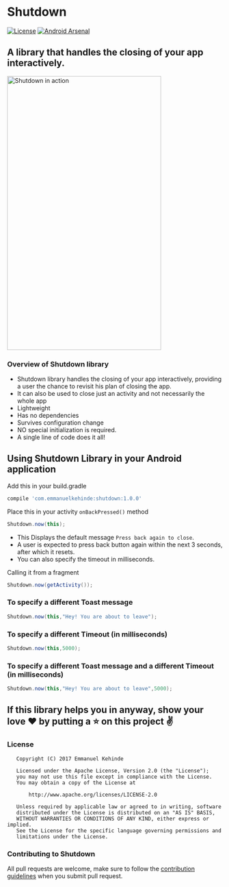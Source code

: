 # Shutdown

[![License](https://img.shields.io/badge/License-Apache%202.0-blue.svg)](https://opensource.org/licenses/Apache-2.0)
[![Android Arsenal](https://img.shields.io/badge/Android%20Arsenal-Shutdown-green.svg?style=flat)](https://android-arsenal.com/details/1/6499)

## A library that handles the closing of your app interactively.
<img src=https://raw.githubusercontent.com/emmanuelkehinde/shutdown/master/screenshots/shutdown.gif alt="Shutdown in action" width=360 height=640 />

### Overview of Shutdown library
* Shutdown library handles the closing of your app interactively, 
providing a user the chance to revisit his plan of closing the app.
* It can also be used to close just an activity and not necessarily the whole app
* Lightweight
* Has no dependencies
* Survives configuration change
* NO special initialization is required.
* A single line of code does it all!


## Using Shutdown Library in your Android application

Add this in your build.gradle
```groovy
compile 'com.emmanuelkehinde:shutdown:1.0.0'
```

Place this in your activity `onBackPressed()` method
```java
Shutdown.now(this); 
```
* This Displays the default message `Press back again to close`.
* A user is expected to press back button again within the next 3 seconds, after which it resets.
* You can also specify the timeout in milliseconds.

Calling it from a fragment
```java
Shutdown.now(getActivity());
```

### To specify a different Toast message
```java
Shutdown.now(this,"Hey! You are about to leave");
```

### To specify a different Timeout (in milliseconds)
```java
Shutdown.now(this,5000);
```

### To specify a different Toast message and a different Timeout (in milliseconds)
```java
Shutdown.now(this,"Hey! You are about to leave",5000);
```

## If this library helps you in anyway, show your love :heart: by putting a :star: on this project :v:


### License
```
   Copyright (C) 2017 Emmanuel Kehinde

   Licensed under the Apache License, Version 2.0 (the "License");
   you may not use this file except in compliance with the License.
   You may obtain a copy of the License at

       http://www.apache.org/licenses/LICENSE-2.0

   Unless required by applicable law or agreed to in writing, software
   distributed under the License is distributed on an "AS IS" BASIS,
   WITHOUT WARRANTIES OR CONDITIONS OF ANY KIND, either express or implied.
   See the License for the specific language governing permissions and
   limitations under the License.
```

### Contributing to Shutdown
All pull requests are welcome, make sure to follow the [contribution guidelines](CONTRIBUTING.md)
when you submit pull request.
